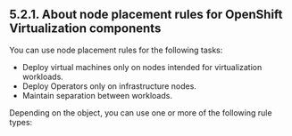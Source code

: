 ## 5.2.1. About node placement rules for OpenShift Virtualization components

You can use node placement rules for the following tasks:

- Deploy virtual machines only on nodes intended for virtualization workloads.
- Deploy Operators only on infrastructure nodes.
- Maintain separation between workloads.

Depending on the object, you can use one or more of the following rule types:

